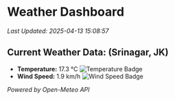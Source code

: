 
# Weather Dashboard

_Last Updated: 2025-04-13 15:08:57_

## Current Weather Data: (Srinagar, JK)
- **Temperature:** 17.3 °C ![Temperature Badge](https://img.shields.io/badge/Temperature-Low%20Temp-blue)
- **Wind Speed:** 1.9 km/h ![Wind Speed Badge](https://img.shields.io/badge/Wind%20Speed-Light%20Wind-blue)

*Powered by Open-Meteo API*
